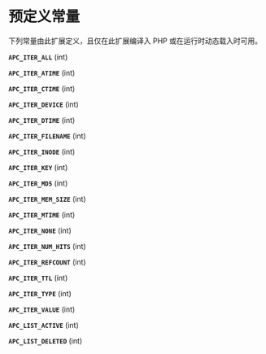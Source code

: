 预定义常量
==========

下列常量由此扩展定义，且仅在此扩展编译入 PHP 或在运行时动态载入时可用。

**`APC_ITER_ALL`** (<span class="type">int</span>)  
<span class="simpara"> </span>

**`APC_ITER_ATIME`** (<span class="type">int</span>)  
<span class="simpara"> </span>

**`APC_ITER_CTIME`** (<span class="type">int</span>)  
<span class="simpara"> </span>

**`APC_ITER_DEVICE`** (<span class="type">int</span>)  
<span class="simpara"> </span>

**`APC_ITER_DTIME`** (<span class="type">int</span>)  
<span class="simpara"> </span>

**`APC_ITER_FILENAME`** (<span class="type">int</span>)  
<span class="simpara"> </span>

**`APC_ITER_INODE`** (<span class="type">int</span>)  
<span class="simpara"> </span>

**`APC_ITER_KEY`** (<span class="type">int</span>)  
<span class="simpara"> </span>

**`APC_ITER_MD5`** (<span class="type">int</span>)  
<span class="simpara"> </span>

**`APC_ITER_MEM_SIZE`** (<span class="type">int</span>)  
<span class="simpara"> </span>

**`APC_ITER_MTIME`** (<span class="type">int</span>)  
<span class="simpara"> </span>

**`APC_ITER_NONE`** (<span class="type">int</span>)  
<span class="simpara"> </span>

**`APC_ITER_NUM_HITS`** (<span class="type">int</span>)  
<span class="simpara"> </span>

**`APC_ITER_REFCOUNT`** (<span class="type">int</span>)  
<span class="simpara"> </span>

**`APC_ITER_TTL`** (<span class="type">int</span>)  
<span class="simpara"> </span>

**`APC_ITER_TYPE`** (<span class="type">int</span>)  
<span class="simpara"> </span>

**`APC_ITER_VALUE`** (<span class="type">int</span>)  
<span class="simpara"> </span>

**`APC_LIST_ACTIVE`** (<span class="type">int</span>)  
<span class="simpara"> </span>

**`APC_LIST_DELETED`** (<span class="type">int</span>)  
<span class="simpara"> </span>
